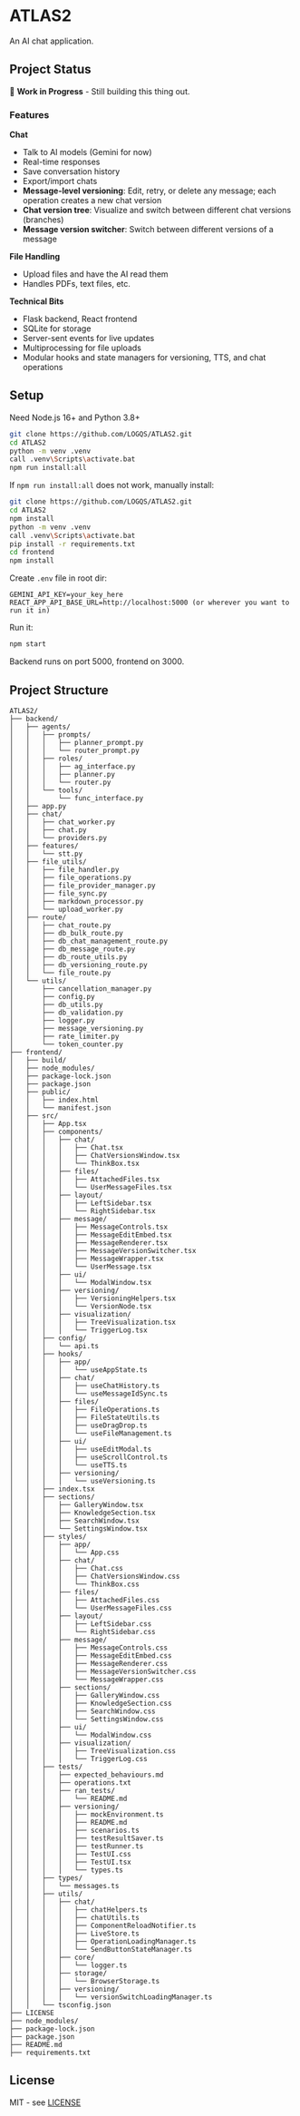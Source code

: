 # ATLAS2

An AI chat application.

## Project Status

🚧 **Work in Progress** - Still building this thing out.

### Features

**Chat**
- Talk to AI models (Gemini for now)
- Real-time responses 
- Save conversation history
- Export/import chats
- **Message-level versioning**: Edit, retry, or delete any message; each operation creates a new chat version
- **Chat version tree**: Visualize and switch between different chat versions (branches)
- **Message version switcher**: Switch between different versions of a message

**File Handling**
- Upload files and have the AI read them
- Handles PDFs, text files, etc.

**Technical Bits**
- Flask backend, React frontend
- SQLite for storage
- Server-sent events for live updates
- Multiprocessing for file uploads
- Modular hooks and state managers for versioning, TTS, and chat operations

## Setup

Need Node.js 16+ and Python 3.8+

```bash
git clone https://github.com/LOGQS/ATLAS2.git
cd ATLAS2
python -m venv .venv
call .venv\Scripts\activate.bat
npm run install:all
```

If `npm run install:all` does not work, manually install:              

```bash
git clone https://github.com/LOGQS/ATLAS2.git
cd ATLAS2
npm install
python -m venv .venv
call .venv\Scripts\activate.bat
pip install -r requirements.txt
cd frontend
npm install
```

Create `.env` file in root dir:
```env
GEMINI_API_KEY=your_key_here
REACT_APP_API_BASE_URL=http://localhost:5000 (or wherever you want to run it in)
```

Run it:
```bash
npm start
```

Backend runs on port 5000, frontend on 3000.

## Project Structure

```
ATLAS2/
├── backend/
│   ├── agents/
│   │   ├── prompts/
│   │   │   ├── planner_prompt.py
│   │   │   └── router_prompt.py
│   │   ├── roles/
│   │   │   ├── ag_interface.py
│   │   │   ├── planner.py
│   │   │   └── router.py
│   │   └── tools/
│   │       └── func_interface.py
│   ├── app.py
│   ├── chat/
│   │   ├── chat_worker.py
│   │   ├── chat.py
│   │   └── providers.py
│   ├── features/
│   │   └── stt.py
│   ├── file_utils/
│   │   ├── file_handler.py
│   │   ├── file_operations.py
│   │   ├── file_provider_manager.py
│   │   ├── file_sync.py
│   │   ├── markdown_processor.py
│   │   └── upload_worker.py
│   ├── route/
│   │   ├── chat_route.py
│   │   ├── db_bulk_route.py
│   │   ├── db_chat_management_route.py
│   │   ├── db_message_route.py
│   │   ├── db_route_utils.py
│   │   ├── db_versioning_route.py
│   │   └── file_route.py
│   └── utils/
│       ├── cancellation_manager.py
│       ├── config.py
│       ├── db_utils.py
│       ├── db_validation.py
│       ├── logger.py
│       ├── message_versioning.py
│       ├── rate_limiter.py
│       └── token_counter.py
├── frontend/
│   ├── build/
│   ├── node_modules/
│   ├── package-lock.json
│   ├── package.json
│   ├── public/
│   │   ├── index.html
│   │   └── manifest.json
│   ├── src/
│   │   ├── App.tsx
│   │   ├── components/
│   │   │   ├── chat/
│   │   │   │   ├── Chat.tsx
│   │   │   │   ├── ChatVersionsWindow.tsx
│   │   │   │   └── ThinkBox.tsx
│   │   │   ├── files/
│   │   │   │   ├── AttachedFiles.tsx
│   │   │   │   └── UserMessageFiles.tsx
│   │   │   ├── layout/
│   │   │   │   ├── LeftSidebar.tsx
│   │   │   │   └── RightSidebar.tsx
│   │   │   ├── message/
│   │   │   │   ├── MessageControls.tsx
│   │   │   │   ├── MessageEditEmbed.tsx
│   │   │   │   ├── MessageRenderer.tsx
│   │   │   │   ├── MessageVersionSwitcher.tsx
│   │   │   │   ├── MessageWrapper.tsx
│   │   │   │   └── UserMessage.tsx
│   │   │   ├── ui/
│   │   │   │   └── ModalWindow.tsx
│   │   │   ├── versioning/
│   │   │   │   ├── VersioningHelpers.tsx
│   │   │   │   └── VersionNode.tsx
│   │   │   ├── visualization/
│   │   │   │   ├── TreeVisualization.tsx
│   │   │   │   └── TriggerLog.tsx
│   │   ├── config/
│   │   │   └── api.ts
│   │   ├── hooks/
│   │   │   ├── app/
│   │   │   │   └── useAppState.ts
│   │   │   ├── chat/
│   │   │   │   ├── useChatHistory.ts
│   │   │   │   └── useMessageIdSync.ts
│   │   │   ├── files/
│   │   │   │   ├── FileOperations.ts
│   │   │   │   ├── FileStateUtils.ts
│   │   │   │   ├── useDragDrop.ts
│   │   │   │   └── useFileManagement.ts
│   │   │   ├── ui/
│   │   │   │   ├── useEditModal.ts
│   │   │   │   ├── useScrollControl.ts
│   │   │   │   └── useTTS.ts
│   │   │   ├── versioning/
│   │   │   │   └── useVersioning.ts
│   │   ├── index.tsx
│   │   ├── sections/
│   │   │   ├── GalleryWindow.tsx
│   │   │   ├── KnowledgeSection.tsx
│   │   │   ├── SearchWindow.tsx
│   │   │   └── SettingsWindow.tsx
│   │   ├── styles/
│   │   │   ├── app/
│   │   │   │   └── App.css
│   │   │   ├── chat/
│   │   │   │   ├── Chat.css
│   │   │   │   ├── ChatVersionsWindow.css
│   │   │   │   └── ThinkBox.css
│   │   │   ├── files/
│   │   │   │   ├── AttachedFiles.css
│   │   │   │   └── UserMessageFiles.css
│   │   │   ├── layout/
│   │   │   │   ├── LeftSidebar.css
│   │   │   │   └── RightSidebar.css
│   │   │   ├── message/
│   │   │   │   ├── MessageControls.css
│   │   │   │   ├── MessageEditEmbed.css
│   │   │   │   ├── MessageRenderer.css
│   │   │   │   ├── MessageVersionSwitcher.css
│   │   │   │   └── MessageWrapper.css
│   │   │   ├── sections/
│   │   │   │   ├── GalleryWindow.css
│   │   │   │   ├── KnowledgeSection.css
│   │   │   │   ├── SearchWindow.css
│   │   │   │   └── SettingsWindow.css
│   │   │   ├── ui/
│   │   │   │   └── ModalWindow.css
│   │   │   ├── visualization/
│   │   │   │   ├── TreeVisualization.css
│   │   │   │   └── TriggerLog.css
│   │   ├── tests/
│   │   │   ├── expected_behaviours.md
│   │   │   ├── operations.txt
│   │   │   ├── ran_tests/
│   │   │   │   └── README.md
│   │   │   ├── versioning/
│   │   │   │   ├── mockEnvironment.ts
│   │   │   │   ├── README.md
│   │   │   │   ├── scenarios.ts
│   │   │   │   ├── testResultSaver.ts
│   │   │   │   ├── testRunner.ts
│   │   │   │   ├── TestUI.css
│   │   │   │   ├── TestUI.tsx
│   │   │   │   └── types.ts
│   │   ├── types/
│   │   │   └── messages.ts
│   │   ├── utils/
│   │   │   ├── chat/
│   │   │   │   ├── chatHelpers.ts
│   │   │   │   ├── chatUtils.ts
│   │   │   │   ├── ComponentReloadNotifier.ts
│   │   │   │   ├── LiveStore.ts
│   │   │   │   ├── OperationLoadingManager.ts
│   │   │   │   └── SendButtonStateManager.ts
│   │   │   ├── core/
│   │   │   │   └── logger.ts
│   │   │   ├── storage/
│   │   │   │   └── BrowserStorage.ts
│   │   │   ├── versioning/
│   │   │   │   └── versionSwitchLoadingManager.ts
│   │   └── tsconfig.json
├── LICENSE
├── node_modules/
├── package-lock.json
├── package.json
├── README.md
├── requirements.txt
```

## License

MIT - see [LICENSE](LICENSE)
